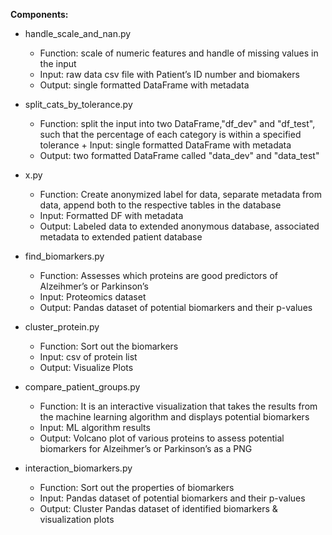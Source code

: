 **Components:**

+ handle_scale_and_nan.py
	+ Function: scale of numeric features and handle of missing values in the input
	+ Input: raw data csv file with Patient’s ID number and biomakers
	+ Output: single formatted DataFrame with metadata

+ split_cats_by_tolerance.py
 	+ Function: split the input into two DataFrame,"df_dev" and "df_test", such that the percentage of each category is within a specified tolerance	+ Input: single formatted DataFrame with metadata
	+ Output: two formatted DataFrame called "data_dev" and "data_test"

+ x.py
	+ Function: Create anonymized label for data, separate metadata from data, append both to the respective tables in the database
	+ Input: Formatted DF with metadata
	+ Output: Labeled data to extended anonymous database, associated metadata to extended patient database

+ find_biomarkers.py
	+ Function: Assesses which proteins are good predictors of Alzeihmer’s or Parkinson’s 
	+ Input: Proteomics dataset 
	+ Output: Pandas dataset of potential biomarkers and their p-values

+ cluster_protein.py
	+ Function: Sort out the biomarkers
	+ Input: csv of protein list
	+ Output: Visualize Plots

+ compare_patient_groups.py
	+ Function: It is an interactive visualization that takes the results from the machine learning algorithm and displays potential biomarkers
	+ Input: ML algorithm results
	+ Output: Volcano plot of various proteins to assess potential biomarkers for Alzeihmer’s or Parkinson’s as a PNG

+ interaction_biomarkers.py
	+ Function: Sort out the properties of biomarkers
	+ Input: Pandas dataset of potential biomarkers and their p-values
	+ Output: Cluster Pandas dataset of identified biomarkers & visualization plots


